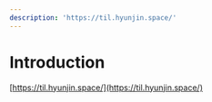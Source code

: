 ```yaml
---
description: 'https://til.hyunjin.space/'
---
```


# Introduction

[https://til.hyunjin.space/](https://til.hyunjin.space/)


